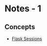 # Notes - 1
## Concepts
- [Flask Sessions](https://hacktricks.boitatech.com.br/pentesting/pentesting-web/flask)